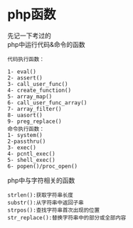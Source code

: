 # php函数

先记一下考过的\
php中运行代码&命令的函数

```
代码执行函数：

1- eval()
2- assert()
3- call_user_func()
4- create_function()
5- array_map()
6- call_user_func_array()
7- array_filter()
8- uasort()
9- preg_replace()
命令执行函数：
1- system()
2-passthru()
3- exec()
4- pcntl_exec()
5- shell_exec()
6- popen()/proc_open()
```

php中与字符相关的函数

```
strlen():获取字符串长度
substr():从字符串中返回子串
strpos():查找字符串首次出现的位置
str_replace():替换字符串中的部分或全部内容

```
